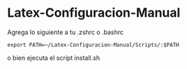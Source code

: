 # Latex-Configuracion-Manual

Agrega lo siguiente a tu .zshrc o .bashrc

```
export PATH=~/Latex-Configuracion-Manual/Scripts/:$PATH
```

o bien ejecuta el script install.sh
